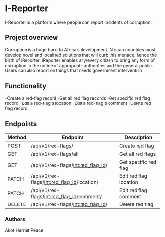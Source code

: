 # I-Reporter
I-Reporter is a platform where people can report incidents of corruption.

## Project overview
Corruption is a huge bane to Africa’s development. African countries must develop novel and localised solutions that will curb this menace, hence the birth of iReporter. iReporter enables any/every citizen to bring any form of corruption to the notice of appropriate authorities and the general public. Users can also report on things that needs government intervention

## Functionality
-Create a red-flag record
-Get all red flag records
-Get specific red flag record
-Edit a red-flag's location
-Edit a red-flag's comment
-Delete red flag record

## Endpoints
| Method | Endpoint | Description |
|--------|----------|-------------|
| POST   |/api/v1/red-flags/ |Create red flag|
| GET    |/api/v1/red-flags/all|Get all red flags|
| GET    |/api/v1/red-flags/<int:red_flag_id>/|Get specific red flag|
| PATCH  |/api/v1/red-flags/<int:red_flag_id>/location/|Edit red flag location|
| PATCH  |/api/v1/red-flags/<int:red_flag_id>/comment/|Edit red flag comment|
| DELETE |/api/v1/red-flags/<int:red_flag_id>/|Delete red flag|



### Authors
Akot Harriet Peace

